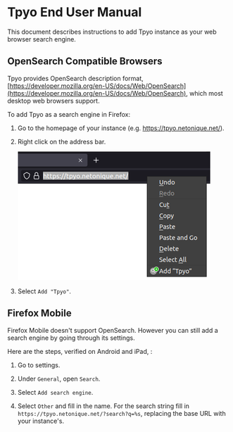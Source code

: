 # Tpyo End User Manual

This document describes instructions to add Tpyo instance as your web browser search engine.

## OpenSearch Compatible Browsers

Tpyo provides OpenSearch description format, [https://developer.mozilla.org/en-US/docs/Web/OpenSearch](https://developer.mozilla.org/en-US/docs/Web/OpenSearch), which most desktop web browsers support.

To add Tpyo as a search engine in Firefox:

1. Go to the homepage of your instance (e.g. https://tpyo.netonique.net/).

2. Right click on the address bar.

    ![Add Tpyo on Firefox 92](images/firefox-opensearch.png)

3. Select `Add "Tpyo"`.

## Firefox Mobile

Firefox Mobile doesn't support OpenSearch. However you can still add a search engine by going through its settings.

Here are the steps, verified on Android and iPad, :

1. Go to settings.

2. Under `General`, open `Search`.

3. Select `Add search engine`.

4. Select `Other` and fill in the name. For the search string fill in `https://tpyo.netonique.net/?search?q=%s`, replacing the base URL with your instance's.
